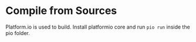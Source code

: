# Compile from Sources

Platform.io is used to build.
Install platformio core and run `pio run` inside the pio folder.